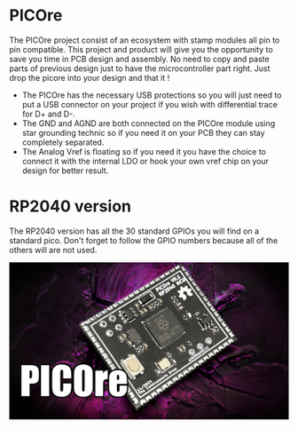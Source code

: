 # PICOre
The PICOre project consist of an ecosystem with stamp modules all pin to pin compatible.
This project and product will give you the opportunity to save you time in PCB design and assembly.
No need to copy and paste parts of previous design just to have the microcontroller part right.
Just drop the picore into your design and that it !

- The PICOre has the necessary USB protections so you will just need to put a USB connector on your project if you wish with differential trace for D+ and D-.
- The GND and AGND are both connected on the PICOre module using star grounding technic so if you need it on your PCB they can stay completely separated.
- The Analog Vref is floating so if you need it you have the choice to connect it with the internal LDO or hook your own vref chip on your design for better result.

# RP2040 version
The RP2040 version has all the 30 standard GPIOs you will find on a standard pico. Don't forget to follow the GPIO numbers because all of the others will are not used.

![](Images/PICOre.png)
